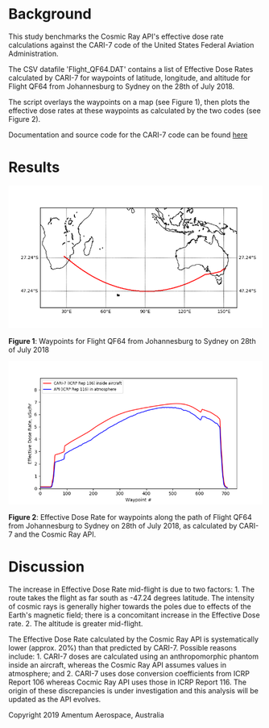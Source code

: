 # Background

This study benchmarks the Cosmic Ray API's effective dose rate calculations against the CARI-7 code of the United States Federal Aviation Administration. 

The CSV datafile 'Flight_QF64.DAT' contains a list of Effective Dose Rates calculated by CARI-7 for waypoints of latitude, longitude, and altitude for Flight QF64 from Johannesburg to Sydney on the 28th of July 2018. 

The script overlays the waypoints on a map (see Figure 1), then plots the effective dose rates at these waypoints as calculated by the two codes (see Figure 2). 

Documentation and source code for the CARI-7 code can be found [here](https://www.faa.gov/data_research/research/med_humanfacs/aeromedical/radiobiology/CARI7/)

# Results

![](./benchmark_cari7_map.png)

**Figure 1**: Waypoints for Flight QF64 from Johannesburg to Sydney on 28th of July 2018

![](./api_cari6.png)

**Figure 2**: Effective Dose Rate for waypoints along the path of Flight QF64 from Johannesburg to Sydney on 28th of July 2018, as calculated by CARI-7 and the Cosmic Ray API.

# Discussion

The increase in Effective Dose Rate mid-flight is due to two factors: 1. The route takes the flight as far south as -47.24 degrees latitude. The intensity of cosmic rays is generally higher towards the poles due to effects of the Earth's magnetic field; there is a concomitant increase in the Effective Dose rate. 2. The altitude is greater mid-flight.

The Effective Dose Rate calculated by the Cosmic Ray API is systematically lower (approx. 20%) than that predicted by CARI-7. Possible reasons include: 1. CARI-7 doses are calculated using an anthropomorphic phantom inside an aircraft, whereas the Cosmic Ray API assumes values in atmosphere; and 2. CARI-7 uses dose conversion coefficients from ICRP Report 106 whereas Cocmic Ray API uses those in ICRP Report 116. The origin of these discrepancies is under investigation and this analysis will be updated as the API evolves.

Copyright 2019 Amentum Aerospace, Australia

